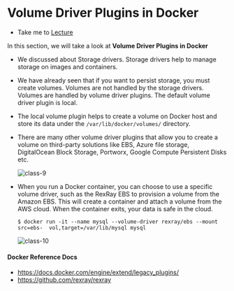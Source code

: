 # Volume Driver Plugins in Docker

- Take me to [Lecture](https://kodekloud.com/topic/volume-driver-plugins-in-docker-4/)

In this section, we will take a look at **Volume Driver Plugins in Docker**

- We discussed about Storage drivers. Storage drivers help to manage storage on images and containers.
- We have already seen that if you want to persist storage, you must create volumes. Volumes are not handled by the storage drivers. Volumes are handled by volume driver plugins. The default volume driver plugin is local.
- The local volume plugin helps to create a volume on Docker host and store its data under the `/var/lib/docker/volumes/` directory.
- There are many other volume driver plugins that allow you to create a volume on third-party solutions like EBS, Azure file storage, DigitalOcean Block Storage, Portworx, Google Compute Persistent Disks etc.

  ![class-9](../../images/class9.PNG)

- When you run a Docker container, you can choose to use a specific volume driver, such as the RexRay EBS to provision a volume from the Amazon EBS. This will create a container and attach a volume from the AWS cloud. When the container exits, your data is safe in the cloud.

  ```
  $ docker run -it --name mysql --volume-driver rexray/ebs --mount src=ebs-  vol,target=/var/lib/mysql mysql
  ```

  ![class-10](../../images/class10.PNG)

#### Docker Reference Docs

- https://docs.docker.com/engine/extend/legacy_plugins/
- https://github.com/rexray/rexray

